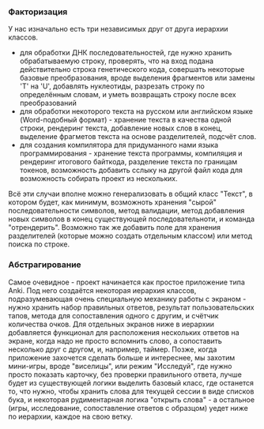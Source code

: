 ### Факторизация
У нас изначально есть три независимых друг от друга иерархии классов.
 - для обработки ДНК последовательностей, где нужно хранить обрабатываемую строку, проверять, что на вход подана действительно строка генетического кода, совершать некоторые базовые преобразования, вроде выделения фрагментов или замены 'T' на 'U', добавлять нуклеотиды, разрезать строку по определённым словам, и уметь возвращать строку после всех преобразований
 - для обработки некоторого текста на русском или английском языке (Word-подобный формат) - хранение текста в качества одной строки, рендеринг текста, добавление новых слов в конец, выделение фрагметов текста на основе разделителей, подсчёт слов.
 - для создания компилятора для придуманного нами языка программирования - хранение текста программы, компиляция и рендеринг итогового байткода, разделение текста по границам токенов, возможность добавить сслыку на другой файл кода для возможность собирать проект из нескольких.
   
Всё эти случаи вполне можно генерализовать в общий класс "Текст", в котором будет, как минимум, возможноть хранения "сырой" последовательности символов, метод валидации, метод добавления новых символов в конец существующей последовательноти, и команда "отрендерить". Возможно так же добавить поле для хранения разделителей (которые можно создать отдельным классом) или метод поиска по строке.

### Абстрагирование
Самое очевидное - проект начинается как простое приложение типа Anki. Под него создаётся некоторая иерархия классов, подразумевающая очень специальную механику работы с экраном - нужно хранить набор правильных ответов, результат пользовательских тапов, метода для сопоставления одного с другим, и счётчик количества очков. Для отдельных экранов ниже в иерархии добавляется функционал для расположения нескольких ответов на экране, когда надо не просто вспомнить слово, а сопоставить несколько друг с другом, и, например, таймер. 
Позже, когда приложение захочется сделать больше и интереснее, мы захотим мини-игры, вроде "виселицы", или режим "Исследуй", где нужно просто показать карточку, без проверки правильного ответа, лучше будет из существующей логики выделить базовый класс, где останется то, что нужно, чтобы хранить слова для текущей сессии в виде списков бука, и некоторая рудиментарная логика "открыть слова" - а остальное (игры, исследование, сопоставление ответов с образцом) уедет ниже по иерархии, каждое на свою ветку.
